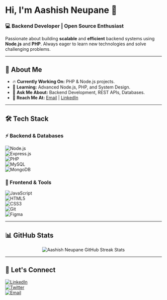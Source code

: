 # Hi, I'm Aashish Neupane 👋  

### 💻 Backend Developer | Open Source Enthusiast  

Passionate about building **scalable** and **efficient** backend systems using **Node.js** and **PHP**. Always eager to learn new technologies and solve challenging problems.  

---

## 🚀 About Me  

- 🔥 **Currently Working On:** PHP & Node.js projects.  
- 🌱 **Learning:** Advanced Node.js, PHP, and System Design.  
- 💬 **Ask Me About:** Backend Development, REST APIs, Databases.  
- 💌 **Reach Me At:** [Email](mailto:aashishneupane63@gmail.com) | [LinkedIn](https://www.linkedin.com/in/aashish-neupane-a4a7bb2ab/)  

---

## 🛠️ Tech Stack  

### ⚡ Backend & Databases  
![Node.js](https://img.shields.io/badge/Node.js-339933?style=for-the-badge&logo=node.js&logoColor=white)  
![Express.js](https://img.shields.io/badge/Express.js-000000?style=for-the-badge&logo=express&logoColor=white)  
![PHP](https://img.shields.io/badge/PHP-777BB4?style=for-the-badge&logo=php&logoColor=white)  
![MySQL](https://img.shields.io/badge/MySQL-4479A1?style=for-the-badge&logo=mysql&logoColor=white)  
![MongoDB](https://img.shields.io/badge/MongoDB-47A248?style=for-the-badge&logo=mongodb&logoColor=white)  

### 🎨 Frontend & Tools  
![JavaScript](https://img.shields.io/badge/JavaScript-F7DF1E?style=for-the-badge&logo=javascript&logoColor=black)  
![HTML5](https://img.shields.io/badge/HTML5-E34F26?style=for-the-badge&logo=html5&logoColor=white)  
![CSS3](https://img.shields.io/badge/CSS3-1572B6?style=for-the-badge&logo=css3&logoColor=white)  
![Git](https://img.shields.io/badge/Git-F05032?style=for-the-badge&logo=git&logoColor=white)  
![Figma](https://img.shields.io/badge/Figma-F24E1E?style=for-the-badge&logo=figma&logoColor=white)  

---

## 📊 GitHub Stats  

<p align="center">
  <img src="https://github-readme-streak-stats.herokuapp.com?user=neupane32&theme=tokyonight" alt="Aashish Neupane GitHub Streak Stats"/>
</p>

---

## 👯 Let's Connect  

[![LinkedIn](https://img.shields.io/badge/LinkedIn-0077B5?style=for-the-badge&logo=linkedin&logoColor=white)](https://www.linkedin.com/in/aashish-neupane-a4a7bb2ab/)  
[![Twitter](https://img.shields.io/badge/Twitter-1DA1F2?style=for-the-badge&logo=twitter&logoColor=white)](https://twitter.com/your-twitter)  
[![Email](https://img.shields.io/badge/Email-D14836?style=for-the-badge&logo=gmail&logoColor=white)](mailto:aashishneupane63@gmail.com)  
